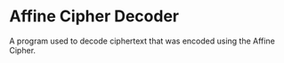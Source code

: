 Affine Cipher Decoder
===================

A program used to decode ciphertext that was encoded using the Affine Cipher.
